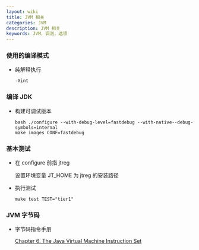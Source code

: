 ```yaml
---
layout: wiki
title: JVM 相关
categories: JVM
description: JVM 相关
keywords: JVM，调测，选项
---
```


### 使用的编译模式

- 纯解释执行

  ```
  -Xint
  ```

### 编译 JDK

- 构建可调试版本

  ```shell
  bash ./configure --with-debug-level=fastdebug --with-native--debug-symbols=internal
  make images CONF=fastdebug
  ```

### 基本测试

- 在 configure 前指 jtreg

  设置环境变量 JT_HOME 为 jtreg 的安装路径

- 执行测试

  ```shell
  make test TEST="tier1"
  ```

### JVM 字节码

- 字节码指令手册

  [Chapter 6. The Java Virtual Machine Instruction Set](https://docs.oracle.com/javase/specs/jvms/se8/html/jvms-6.html)
